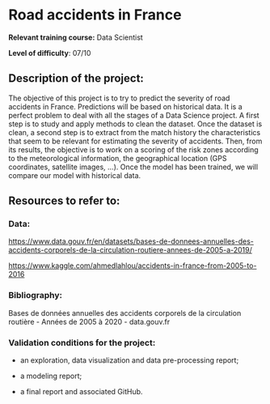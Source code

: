 # Road accidents in France

**Relevant training course:** Data Scientist

**Level of difficulty**: 07/10

## Description of the project:

The objective of this project is to try to predict the severity of road accidents in France. Predictions will be based on historical data.
It is a perfect problem to deal with all the stages of a Data Science project. A first step is to study and apply methods to clean the dataset. Once the dataset is clean, a second step is to extract from the match history the characteristics that seem to be relevant for estimating the severity of accidents. Then, from its results, the objective is to work on a scoring of the risk zones according to the meteorological information, the geographical location (GPS coordinates, satellite images, …).
Once the model has been trained, we will compare our model with historical data.

## Resources to refer to:
### Data: 

https://www.data.gouv.fr/en/datasets/bases-de-donnees-annuelles-des-accidents-corporels-de-la-circulation-routiere-annees-de-2005-a-2019/

https://www.kaggle.com/ahmedlahlou/accidents-in-france-from-2005-to-2016 

### Bibliography:
Bases de données annuelles des accidents corporels de la circulation routière - Années de 2005 à 2020 - data.gouv.fr

### Validation conditions for the project:

- an exploration, data visualization and data pre-processing report;

- a modeling report; 

- a final report and associated GitHub.

